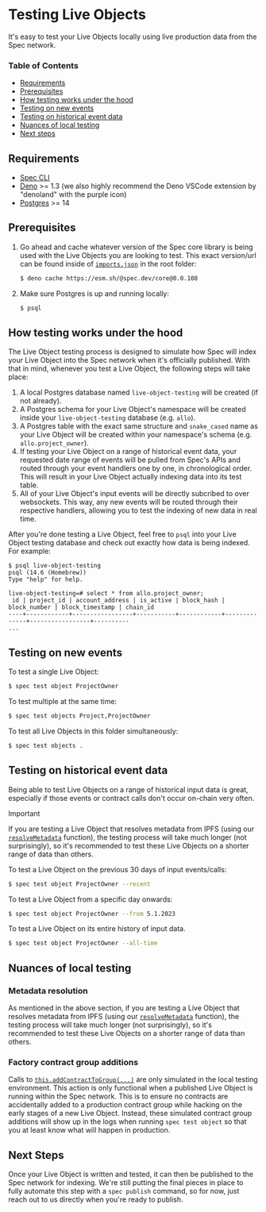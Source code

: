 # Testing Live Objects

It's easy to test your Live Objects locally using live production data from the Spec network.

### Table of Contents

* [Requirements](#requirements)
* [Prerequisites](#prerequisites)
* [How testing works under the hood](#how-testing-works-under-the-hood)
* [Testing on new events](#testing-on-new-events)
* [Testing on historical event data](#testing-on-historical-event-data)
* [Nuances of local testing](#nuances-of-local-testing)
* [Next steps](#next-steps)

## Requirements

* [Spec CLI](./CLI-Setup.md)
* [Deno](https://deno.com/manual@v1.33.1/getting_started/installation) >= 1.3 (we also highly recommend the Deno VSCode extension by "denoland" with the purple icon)
* [Postgres](https://www.moncefbelyamani.com/how-to-install-postgresql-on-a-mac-with-homebrew-and-lunchy/) >= 14

## Prerequisites

1) Go ahead and cache whatever version of the Spec core library is being used with the Live Objects you are looking to test. This exact version/url can be found inside of [`imports.json`](../imports.json) in the root folder:
    ```bash
    $ deno cache https://esm.sh/@spec.dev/core@0.0.108
    ```

2) Make sure Postgres is up and running locally:
    ```bash
    $ psql
    ```

## How testing works under the hood

The Live Object testing process is designed to simulate how Spec will index your Live Object into the Spec network when it's officially published. With that in mind, whenever you test a Live Object, the following steps will take place:

1. A local Postgres database named `live-object-testing` will be created (if not already).
2. A Postgres schema for your Live Object's namespace will be created inside your `live-object-testing` database (e.g. `allo`).
3. A Postgres table with the exact same structure and `snake_cased` name as your Live Object will be created within your namespace's schema (e.g. `allo.project_owner`).
4. If testing your Live Object on a range of historical event data, your requested date range of events will be pulled from Spec's APIs and routed through your event handlers one by one, in chronological order. This will result in your Live Object actually indexing data into its test table.
5. All of your Live Object's input events will be directly subcribed to over websockets. This way, any new events will be routed through their respective handlers, allowing you to test the indexing of new data in real time.

After you're done testing a Live Object, feel free to `psql` into your Live Object testing database and check out exactly how data is being indexed. For example:
```
$ psql live-object-testing
psql (14.6 (Homebrew))
Type "help" for help.

live-object-testing=# select * from allo.project_owner;
 id | project_id | account_address | is_active | block_hash | block_number | block_timestamp | chain_id 
----+------------+-----------------+-----------+------------+--------------+-----------------+----------
...
```

## Testing on new events

To test a single Live Object:

```bash
$ spec test object ProjectOwner
```

To test multiple at the same time:

```bash
$ spec test objects Project,ProjectOwner
```

To test all Live Objects in this folder simultaneously:

```bash
$ spec test objects .
```

## Testing on historical event data

Being able to test Live Objects on a range of historical input data is great, especially if those events or contract calls don't occur on-chain very often.

> [!IMPORTANT]
> If you are testing a Live Object that resolves metadata from IPFS (using our [`resolveMetadata`](./Writing-Live-Objects.md#resolving-metadata) function), the testing process will take much longer (not surprisingly), so it's recommended to test these Live Objects on a shorter range of data than others.

To test a Live Object on the previous 30 days of input events/calls:

```bash
$ spec test object ProjectOwner --recent
```

To test a Live Object from a specific day onwards:

```bash
$ spec test object ProjectOwner --from 5.1.2023
```

To test a Live Object on its entire history of input data.

```bash
$ spec test object ProjectOwner --all-time
```

## Nuances of local testing

### Metadata resolution

As mentioned in the above section, if you are testing a Live Object that resolves metadata from IPFS (using our [`resolveMetadata`](./Writing-Live-Objects.md#resolving-metadata) function), the testing process will take much longer (not surprisingly), so it's recommended to test these Live Objects on a shorter range of data than others.

### Factory contract group additions

Calls to [`this.addContractToGroup(...)`](./Contract-Groups.md#adding-contracts-to-a-group-dynamically-factory-groups) are only simulated in the local testing environment. This action is only functional when a published Live Object is running within the Spec network. This is to ensure no contracts are accidentally added to a production contract group while hacking on the early stages of a new Live Object. Instead, these simulated contract group additions will show up in the logs when running `spec test object` so that you at least know what will happen in production.

## Next Steps

Once your Live Object is written and tested, it can then be published to the Spec network for indexing. We're still putting the final pieces in place to fully automate this step with a `spec publish` command, so for now, just reach out to us directly when you're ready to publish.